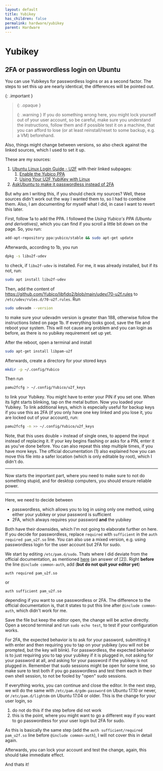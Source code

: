 ```yaml
---
layout: default
title: Yubikey
has_children: false
permalink: hardware/yubikey
parent: Hardware
---
```


# Yubikey

## 2FA or passwordless login on Ubuntu

You can use Yubikeys for passwordless logins or as a second factor.
The steps to set this up are nearly identical, the differences will be pointed out.

{: .important }
> {: .opaque }
> <div markdown="block">
> {: .warning }
> If you do something wrong here, you might lock yourself out of your user account, so be careful, make sure you understand the instructions, follow them and if possible test it on a machine, that you can afford to lose (or at least reinstall/reset to some backup, e.g. a VM) beforehand.
Also, things might change between versions, so also check against the linked sources, which I used to set it up.
> </div>

These are my sources:

1. [Ubuntu Linux Login Guide - U2F](https://support.yubico.com/hc/en-us/articles/360016649099-Ubuntu-Linux-Login-Guide-U2F) with their linked subpages:
    1. [Enable the Yubico PPA](https://support.yubico.com/hc/en-us/articles/360016649039-Enabling-the-Yubico-PPA-on-Ubuntu)
    1. [Using Your U2F YubiKey with Linux](https://support.yubico.com/hc/en-us/articles/360013708900-Using-Your-U2F-YubiKey-with-Linux)
1. [AskUbuntu to make it passwordless instead of 2FA](https://askubuntu.com/questions/1167691/passwordless-login-with-yubikey-5-nfc)

But why am I writing this, if you should check my sources?
Well, these sources didn't work out the way I wanted them to, so I had to combine them.
Also, I am documenting for myself what I did, in case I want to revert this later.

First, follow 1a to add the PPA.
I followed the *Using Yubico's PPA (Ubuntu and derivatives)*, which you can find if you scroll a little bit down on the page.
So, you run:

```zsh
add-apt-repository ppa:yubico/stable && sudo apt-get update
```

Afterwards, according to 1b, you run

```zsh
dpkg -s libu2f-udev
```

to check, if `libu2f-udev` is installed. For me, it was already installed, but if its not, run:

```zsh
sudo apt install libu2f-udev
```

Then, add the content of <https://github.com/Yubico/libfido2/blob/main/udev/70-u2f.rules> to `/etc/udev/rules.d/70-u2f.rules`.
Run

```zsh
sudo udevadm --version
```

to make sure your udevadm version is greater than 188, otherwise follow the instructions listed on page 1b.
If everything looks good, save the file and reboot your system.
This will not cause any problem and you can login as before, as there is no yubikey requirement set up yet.

After the reboot, open a terminal and install

```zsh
sudo apt-get install libpam-u2f
```

Afterwards, create a directory for your stored keys

```zsh
mkdir -p ~/.config/Yubico
```

Then run

```zsh
pamu2fcfg > ~/.config/Yubico/u2f_keys
```

to link your Yubikey.
You might have to enter your PIN if you set one.
When its light starts blinking, tap on the metal button.
Now you loaded your Yubikey.
To link additional keys, which is especially useful for backup keys if you use this as 2FA (if you only have one key linked and you lose it, you are locked out of your account), run:

```zsh
pamu2fcfg -n >> ~/.config/Yubico/u2f_keys
```

Note, that this uses double `>` instead of single ones, to append the input instead of replacing it.
If your key begins flashing or asks for a PIN, enter it as you've done before.
You can also repeat this step multiple times, if you have more keys.
The official documentation (1) also explained how you can move this file into a safer location (which is only editable by root), which I didn't do.

---

Now starts the important part, where you need to make sure to not do something stupid, and for desktop computers, you should ensure reliable power.

---

Here, we need to decide between

- passwordless, which allows you to log in using only one method, using either your yubikey or your password is sufficient
- 2FA, which always requires your password **and** the yubikey

Both have their downsides, which I'm not going to elaborate further on here.
If you decide for passwordless, replace `required` with `sufficient` in the `auth required pam_u2f.so` line.
You can also use a mixed version, e.g. using passwordless login for the user account but 2FA for sudo.

We start by editing `/etc/pam.d/sudo`.
Thats where I did deviate from the official documentation, as mentioned [here](https://askubuntu.com/a/1305512) (an answer of [2]).
Right **before** the line `@include common-auth`, add (**but do not quit your editor yet**)

```
auth required pam_u2f.so
```

or

```
auth sufficient pam_u2f.so
```

depending if you want to use passwordless or 2FA.
The difference to the official documentation is, that it states to put this line after `@include common-auth`, which didn't work for me.

Save the file but keep the editor open, the change will be active directly.
Open a second terminal and run `sudo echo test`, to test if your configuration works.

For 2FA, the expected behavior is to ask for your password, submitting it with enter and then requiring you to tap on your yubikey (you will not be prompted, but the key will blink).
For passwordless, the expected behavior is to just requiring you to tap your yubikey if it is plugged in, not asking for your password at all, and asking for your password if the yubikey is not plugged in.
Remember that sudo sessions might be open for some time, so make sure to test both if you go passwordless and test them each in their own shell session, to not be fooled by "open" sudo sessions.

If everything works, you can continue and close the editor.
In the next step, we will do the same with `/etc/pam.d/gdm-password` on Ubuntu 17.10 or never, or `/etc/pam.d/lightdm` on Ubuntu 17.04 or older.
This is the change for your user login, so

1. do not do this if the step before did not work
2. this is the point, where you might want to go a different way if you want to go passwordless for your user login but 2FA for sudo.

As this is basically the same step (add the `auth sufficient/required pam_u2f.so` line before `@include common-auth`), I will not cover this in detail again.

Afterwards, you can lock your account and test the change, again, this should take immediate effect.

And thats it!

